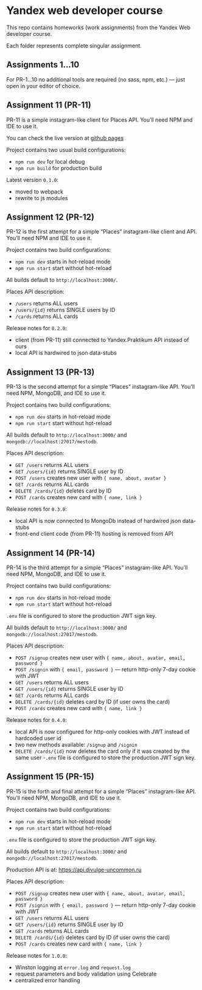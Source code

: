 # Yandex web developer course
This repo contains homeworks (work assignments) from the Yandex Web developer course.

Each folder represents complete singular assignment.


## Assignments 1…10
For PR-1…10 no additional tools are required (no sass, npm, etc.) — just open in your editor of choice.

## Assignment 11 (PR-11)
PR-11 is a simple instagram-like client for Places API. You’ll need NPM and IDE to use it.

You can check the live version at [github pages](https://piskov.github.io/yandex-web-developer/PR-11/)

Project contains two usual build configurations:
- `npm run dev` for local debug
- `npm run build` for production build

Latest version `0.1.0`:
- moved to webpack
- rewrite to js modules


## Assignment 12 (PR-12)
PR-12 is the first attempt for a simple “Places” instagram-like client and API. You’ll need NPM and IDE to use it.

Project contains two build configurations:
- `npm run dev` starts in hot-reload mode
- `npm run start` start without hot-reload

All builds default to `http://localhost:3000/`.

Places API description:
- `/users` returns ALL users
- `/users/{id}` returns SINGLE users by ID
- `/cards` returns ALL cards

Release notes for `0.2.0`:
- client (from PR-11) still connected to Yandex.Praktikum API instead of ours
- local API is hardwired to json data-stubs


## Assignment 13 (PR-13)
PR-13 is the second attempt for a simple “Places” instagram-like API. You’ll need NPM, MongoDB, and IDE to use it.

Project contains two build configurations:
- `npm run dev` starts in hot-reload mode
- `npm run start` start without hot-reload

All builds default to `http://localhost:3000/` and `mongodb://localhost:27017/mestodb`.

Places API description:
- `GET /users` returns ALL users
- `GET /users/{id}` returns SINGLE user by ID
- `POST /users` creates new user with `{ name, about, avatar }`
- `GET /cards` returns ALL cards
- `DELETE /cards/{id}` deletes card by ID
- `POST /cards` creates new card with `{ name, link }`

Release notes for `0.3.0`:
- local API is now connected to MongoDb instead of hardwired json data-stubs
- front-end client code (from PR-11) hosting is removed from API


## Assignment 14 (PR-14)
PR-14 is the third attempt for a simple “Places” instagram-like API. You’ll need NPM, MongoDB, and IDE to use it.

Project contains two build configurations:
- `npm run dev` starts in hot-reload mode
- `npm run start` start without hot-reload

`.env` file is configured to store the production JWT sign key.

All builds default to `http://localhost:3000/` and `mongodb://localhost:27017/mestodb`.

Places API description:
- `POST /signup` creates new user with `{ name, about, avatar, email, password }`
- `POST /signin` with `{ email, password }` — return http-only 7-day cookie with JWT
- `GET /users` returns ALL users
- `GET /users/{id}` returns SINGLE user by ID
- `GET /cards` returns ALL cards
- `DELETE /cards/{id}` deletes card by ID (if user owns the card)
- `POST /cards` creates new card with `{ name, link }`

Release notes for `0.4.0`:
- local API is now configured for http-only cookies with JWT instead of hardcoded user id
- two new methods available: `/signup` and `/signin`
- `DELETE /cards/{id}` now deletes the card only if it was created by the same user
-`.env` file is configured to store the production JWT sign key.


## Assignment 15 (PR-15)
PR-15 is the forth and final attempt for a simple “Places” instagram-like API. You’ll need NPM, MongoDB, and IDE to use it.

Project contains two build configurations:
- `npm run dev` starts in hot-reload mode
- `npm run start` start without hot-reload

`.env` file is configured to store the production JWT sign key.

All builds default to `http://localhost:3000/` and `mongodb://localhost:27017/mestodb`.

Production API is at: https://api.divulge-uncommon.ru

Places API description:
- `POST /signup` creates new user with `{ name, about, avatar, email, password }`
- `POST /signin` with `{ email, password }` — return http-only 7-day cookie with JWT
- `GET /users` returns ALL users
- `GET /users/{id}` returns SINGLE user by ID
- `GET /cards` returns ALL cards
- `DELETE /cards/{id}` deletes card by ID (if user owns the card)
- `POST /cards` creates new card with `{ name, link }`

Release notes for `1.0.0`:
- Winston logging at `error.log` and `request.log`
- request parameters and body validation using Celebrate
- centralized error handling
